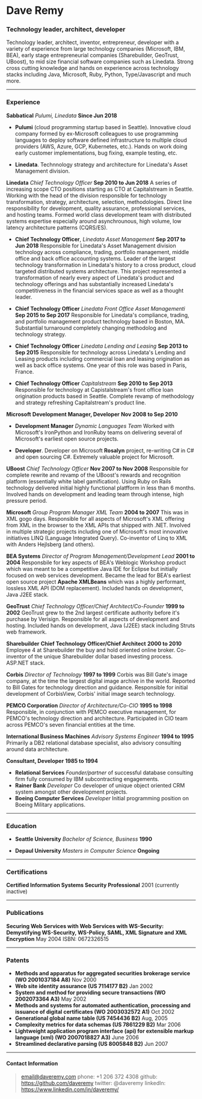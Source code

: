 # Dave Remy
### Technology leader, architect, developer


Technology leader, architect, inventor, entrepreneur, developer with a variety of experience from large technology companies (Microsoft, IBM, BEA), early stage entrepreneurial companies (Sharebuilder, GeoTrust, UBoost), to mid size financial software companies such as Linedata.  Strong cross cutting knowledge and hands on experience across technology stacks including Java, Microsoft, Ruby, Python, Type/Javascript and much more.


------
### Experience

**Sabbatical** *Pulumi, Linedata* __Since Jun 2018__

* **Pulumi** (cloud programming startup based in Seattle).  Innovative cloud company formed by ex-Microsoft colleagues to use programming languages to deploy software defined infrastructure to multiple cloud providers (AWS, Azure, GCP, Kubernetes, etc.).  Hands on work doing early customer implementations, bug fixing, example testing, etc.

* **Linedata**.  Technnology strategy and architecture for Linedata's Asset Management division.  

**Linedata** *Chief Technology Officer* __Sep 2010 to Jun 2018__
A series of increasing scope CTO positions starting as CTO at Capitalstream in Seattle.  Working with the head of the division responsible for technology transformation, strategy, architecture, selection, methodologies.  Direct line responsibility for development, quality assurance, professional services, and hosting teams.  Formed world class development team with distributed systems expertise especially around asynchrounous, high volume, low latency architecture patterns (CQRS/ES).

* **Chief Technology Officer**, *Linedata Asset Management* __Sep 2017 to Jun 2018__
Responsible for Linedata's Asset Management division technology across compliance, trading, portfolio management, middle office and back office accounting systems.  Leader of the largest technology transformation in Linedata's history to a cross product, cloud targeted distributed systems architecture.  This project represented a transformation of nearly every aspect of Linedata's product and technology offerings and has substantially increased Linedata's competitiveness in the financial services space as well as a thought leader.

* **Chief Technology Officer** *Linedata Front Office Asset Managementi* __Sep 2015 to Sep 2017__
Responsible for Linedata's compliance, trading, and portfolio management product technology based in Boston, MA. Substantial turnaround completely changing methodolog and technology strategy.

* **Chief Technology Officer** *Linedata Lending and Leasing* __Sep 2013 to Sep 2015__
Responsible for technology across Linedata's Lending and Leasing products including commercial loan and leasing origination as well as back office systems. One year of this role was based in Paris, France.

* **Chief Technology Officer** *Capitalstream* __Sep 2010 to Sep 2013__
Responsible for technology at Capistalstream's front office loan origination products based in Seattle.  Complete revamp of methodology and strategy refreshing Capitalstream's product line.  
    
**Microsoft** **Development Manager, Developer** __Nov 2008 to Sep 2010__
* **Development Manager** *Dynamic Languages Team* Worked with Microsoft's IronPython and IronRuby teams on delivering several of Microsoft's earliest open source projects.  

* **Developer**.  Developer on Microsoft __Rosalyn__ project, re-writing C# in C# and open sourcing C#.  Extremely valuable project for Microsoft.

**UBoost** *Chief Technology Officer* __Nov 2007 to Nov 2008__
Responsible for complete rewrite and revamp of the UBoost's rewards and recognition platform (essentially white label gamification).  Using Ruby on Rails technology delivered initial highly functional platfform in less than 6 months. Involved hands on development and leading team through intense, high pressure period.

**Microsoft** *Group Program Manager XML Team* __2004 to 2007__
This was in XML gogo days.  Responsible for all aspects of Microsoft's XML offering from XML in the browser to the XML APIs that shipped with .NET.  Involved in multiple strategic projects including one of Microsoft's most innovative initiatives LINQ (Language Integrated Query).  Co-inventor of Linq to XML with Anders Hejlsberg (and others).

**BEA Systems** *Director of Program Management/Development Lead* __2001 to 2004__
Responsbile for key aspects of BEA's Weblogic Workshop product which was meant to be a competitive Java IDE for Eclipse but initially focused on web services development.  Became the lead for BEA's earliest open source project __Apache XMLBeans__ which was a highly performant, lossless XML API (DOM replacement).  Included hands on development, Java J2EE stack.

**GeoTrust** *Chief Technology Officer/Chief Architect/Co-Founder* __1999 to 2002__
GeoTrust grew to the 2nd largest certificate authority before it's purchase by Verisign.  Responsible for all aspects of development and hosting.  Included hands on development, Java (J2EE) stack including Struts web framework.

**Sharebuilder** **Chief Technology Officer/Chief Architect** __2000 to 2010__
Employee 4 at Sharebuilder the buy and hold oriented online broker.  Co-inventor of the unique Sharebuilder dollar based investing process.  ASP.NET stack.

**Corbis** *Director of Technology* __1997 to 1999__
Corbis was Bill Gate's image company, at the time the largest digital image archive in the world.  Reported to Bill Gates for technology direction and guidance.  Responsible for initial development of CorbisView, Corbis' initial image search technology.

**PEMCO Corporation** *Director of Architecture/Co-CIO* __1995 to 1998__
Responsible, in conjunction with PEMCO executive management, for PEMCO's technology direction and architecture.  Participated in CIO team across PEMCO's seven financial entities at the time.

**International Business Machines** *Advisory Systems Engineer* __1994 to 1995__
Primarily a DB2 relational database specialist, also advisory consulting around data architecture.

**Consultant, Developer** __1985 to 1994__
* **Relational Services** *Founder/partner* of successful database consulting firm fully consumed by IBM subcontracting engagements.
* **Rainer Bank** *Developer* Co developer of unique object oriented CRM system amongst other development projects.
* **Boeing Computer Services** *Developer* Initial programming position on Boeing Military applications.

------
### Education
* **Seattle University** *Bachelor of Science, Business* __1990__

* **Depaul University** *Masters in Computer Science* __Ongoing__
------
### Certifications

**Certified Information Systems Security Professional** 2001 (currently inactive)

------
### Publications

**Securing Web Services with Web Services with WS-Security: Demystifying WS-Security, WS-Policy, SAML, XML Signature and XML Encryption** May 2004 ISBN: 0672326515

------
### Patents

- **Methods and apparatus for aggregated securities brokerage service (WO 2001037184 A8)** Nov 2000
- **Web site identity assurance (US 7114177 B2)** Jan 2002
- **System and method for providing secure transactions (WO 2002073364 A3)** May 2002
- **Methods and systems for automated authentication, processing and issuance of digital certificates (WO 2003032572 A1)** Oct 2002
- **Generational global name table (US 7454436 B2)** Aug, 2005
- **Complexity metrics for data schemas (US 7861229 B2)** Mar 2006
- **Lightweight application program interface (api) for extensible markup language (xml) (WO 2007018827 A3)** June 2006
- **Streamlined declarative parsing (US 8005848 B2)** Jun 2007
------
#### Contact Information
> email@daveremy.com
> phone: +1 206 372 4308
> github: https://github.com/daveremy
> twitter: @daveremy
> linkedIn: https://www.linkedin.com/in/daveremy/